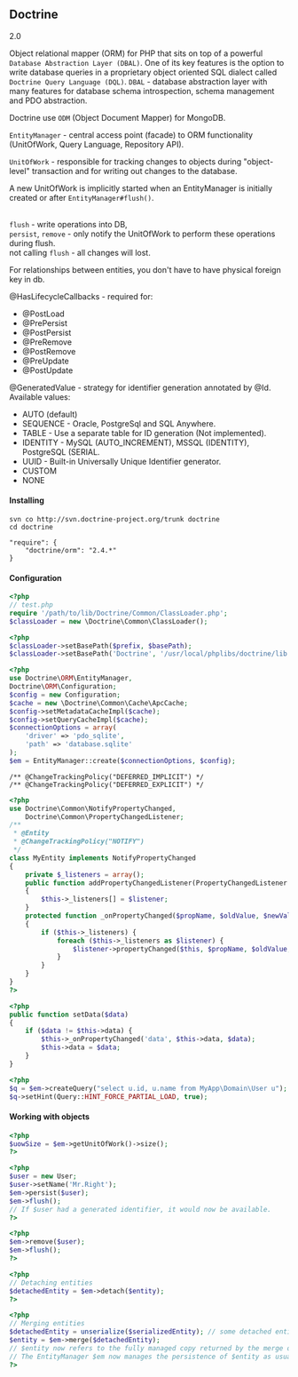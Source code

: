 Doctrine
-

2.0

Object relational mapper (ORM) for PHP that sits on top of a powerful `Database Abstraction Layer (DBAL)`.
One of its key features is the option to write database queries
in a proprietary object oriented SQL dialect called `Doctrine Query Language (DQL)`.
`DBAL` - database abstraction layer
with many features for database schema introspection, schema management and PDO abstraction.

Doctrine use `ODM` (Object Document Mapper) for MongoDB.

`EntityManager` - central access point (facade) to ORM functionality (UnitOfWork, Query Language, Repository API).

`UnitOfWork` - responsible for tracking changes to objects
during "object-level" transaction and for writing out changes to the database.

A new UnitOfWork is implicitly started when an EntityManager is initially created 
or after `EntityManager#flush()`.

<br>`flush` - write operations into DB,
<br>`persist`, `remove` - only notify the UnitOfWork to perform these operations during flush.
<br>not calling `flush` - all changes will lost.

For relationships between entities, you don't have to have physical foreign key in db.

@HasLifecycleCallbacks - required for:

* @PostLoad
* @PrePersist
* @PostPersist
* @PreRemove
* @PostRemove
* @PreUpdate
* @PostUpdate

@GeneratedValue - strategy for identifier generation annotated by @Id. Available values:

* AUTO (default)
* SEQUENCE - Oracle, PostgreSql and SQL Anywhere.
* TABLE - Use a separate table for ID generation (Not implemented).
* IDENTITY - MySQL (AUTO_INCREMENT), MSSQL (IDENTITY), PostgreSQL (SERIAL.
* UUID - Built-in Universally Unique Identifier generator.
* CUSTOM
* NONE

#### Installing

````
svn co http://svn.doctrine-project.org/trunk doctrine
cd doctrine

"require": {
    "doctrine/orm": "2.4.*"
}
````

#### Configuration

````php
<?php
// test.php
require '/path/to/lib/Doctrine/Common/ClassLoader.php';
$classLoader = new \Doctrine\Common\ClassLoader();
````

````php
<?php
$classLoader->setBasePath($prefix, $basePath);
$classLoader->setBasePath('Doctrine', '/usr/local/phplibs/doctrine/lib');
````

````php
<?php
use Doctrine\ORM\EntityManager,
Doctrine\ORM\Configuration;
$config = new Configuration;
$cache = new \Doctrine\Common\Cache\ApcCache;
$config->setMetadataCacheImpl($cache);
$config->setQueryCacheImpl($cache);
$connectionOptions = array(
    'driver' => 'pdo_sqlite',
    'path' => 'database.sqlite'
);
$em = EntityManager::create($connectionOptions, $config);
````

````
/** @ChangeTrackingPolicy("DEFERRED_IMPLICIT") */
/** @ChangeTrackingPolicy("DEFERRED_EXPLICIT") */
````

````php
<?php
use Doctrine\Common\NotifyPropertyChanged,
    Doctrine\Common\PropertyChangedListener;
/**
 * @Entity
 * @ChangeTrackingPolicy("NOTIFY")
 */
class MyEntity implements NotifyPropertyChanged
{
    private $_listeners = array();
    public function addPropertyChangedListener(PropertyChangedListener $listener)
    {
        $this->_listeners[] = $listener;
    }
    protected function _onPropertyChanged($propName, $oldValue, $newValue)
    {
        if ($this->_listeners) {
            foreach ($this->_listeners as $listener) {
                $listener->propertyChanged($this, $propName, $oldValue, $newValue);
            }
        }
    }
}
?>

<?php
public function setData($data)
{
    if ($data != $this->data) {
        $this->_onPropertyChanged('data', $this->data, $data);
        $this->data = $data;
    }
}
````

````php
<?php
$q = $em->createQuery("select u.id, u.name from MyApp\Domain\User u");
$q->setHint(Query::HINT_FORCE_PARTIAL_LOAD, true);
````

#### Working with objects

````php
<?php
$uowSize = $em->getUnitOfWork()->size();
?>

<?php
$user = new User;
$user->setName('Mr.Right');
$em->persist($user);
$em->flush();
// If $user had a generated identifier, it would now be available.
?>

<?php
$em->remove($user);
$em->flush();
?>

<?php
// Detaching entities
$detachedEntity = $em->detach($entity);
?>

<?php
// Merging entities
$detachedEntity = unserialize($serializedEntity); // some detached entity
$entity = $em->merge($detachedEntity);
// $entity now refers to the fully managed copy returned by the merge operation.
// The EntityManager $em now manages the persistence of $entity as usual.
?>
````
